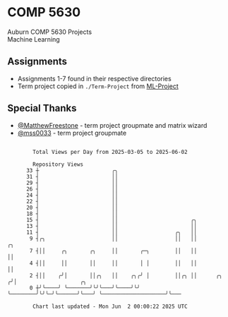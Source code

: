 # COMP 5630
Auburn COMP 5630 Projects  
Machine Learning

## Assignments
- Assignments 1-7 found in their respective directories
- Term project copied in `./Term-Project` from [ML-Project](https://github.com/wumphlett/ML-Project)

## Special Thanks
- [@MatthewFreestone](https://github.com/MatthewFreestone) - term project groupmate and matrix wizard
- [@mss0033](https://github.com/mss0033) - term project groupmate

```

        Total Views per Day from 2025-03-05 to 2025-06-02

        Repository Views
      33 ┼                       ╭╮
      31 ┤                       ││
      29 ┤                       ││
      26 ┤                       ││
      24 ┤                       ││
      22 ┤                       ││
      20 ┤                       ││
      18 ┤                       ││
      15 ┤                       ││                       ╭╮
      13 ┤                       ││                       ││
      11 ┤                       ││                  ╭╮   ││
       9 ┤╭╮                     ││                  ││   ││            ╭╮
       7 ┤││     ╭╮       ╭╮     ││       ╭─╮        ││   ││            ││
       4 ┤││     ││       ││     ││       │ │        ││   ││            ││
       2 ┤││    ╭╯│       ││╭╮   ││    ╭╮╭╯ │        ││╭╮ ││      ╭╮   ╭╯│                    ╭╮
       0 ┼╯╰────╯ ╰───────╯╰╯╰───╯╰────╯╰╯  ╰────────╯╰╯╰─╯╰──────╯╰───╯ ╰────────────────────╯╰───

        Chart last updated - Mon Jun  2 00:00:22 2025 UTC
        
```
